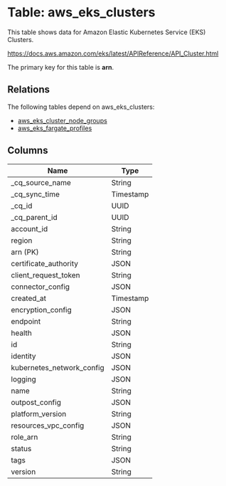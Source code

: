 # Table: aws_eks_clusters

This table shows data for Amazon Elastic Kubernetes Service (EKS) Clusters.

https://docs.aws.amazon.com/eks/latest/APIReference/API_Cluster.html

The primary key for this table is **arn**.

## Relations

The following tables depend on aws_eks_clusters:
  - [aws_eks_cluster_node_groups](aws_eks_cluster_node_groups)
  - [aws_eks_fargate_profiles](aws_eks_fargate_profiles)

## Columns

| Name          | Type          |
| ------------- | ------------- |
|_cq_source_name|String|
|_cq_sync_time|Timestamp|
|_cq_id|UUID|
|_cq_parent_id|UUID|
|account_id|String|
|region|String|
|arn (PK)|String|
|certificate_authority|JSON|
|client_request_token|String|
|connector_config|JSON|
|created_at|Timestamp|
|encryption_config|JSON|
|endpoint|String|
|health|JSON|
|id|String|
|identity|JSON|
|kubernetes_network_config|JSON|
|logging|JSON|
|name|String|
|outpost_config|JSON|
|platform_version|String|
|resources_vpc_config|JSON|
|role_arn|String|
|status|String|
|tags|JSON|
|version|String|